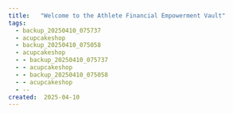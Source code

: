 ```yaml
---
title:   "Welcome to the Athlete Financial Empowerment Vault"
tags:
  - backup_20250410_075737
  - acupcakeshop
  - backup_20250410_075058
  - acupcakeshop
  - - backup_20250410_075737
  - - acupcakeshop
  - - backup_20250410_075058
  - - acupcakeshop
  - --
created:  2025-04-10
---
```



